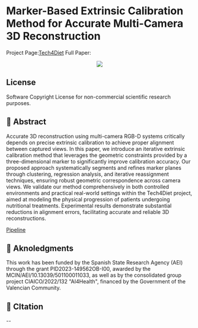 # Marker-Based Extrinsic Calibration Method for Accurate Multi-Camera 3D Reconstruction

Project Page:[Tech4Diet](https://tech4d.ua.es/)
Full Paper: <!-- TODO: Replace with our arxiv/journal link -->

<p align="center">
  <img src="./images/pipeline.png" />
</p>

## License 

Software Copyright License for non-commercial scientific research purposes.

## 🎯 Abstract

Accurate 3D reconstruction using multi-camera RGB-D systems critically depends on precise extrinsic calibration to achieve proper alignment between captured views. In this paper, we introduce an iterative extrinsic calibration method that leverages the geometric constraints provided by a three-dimensional marker to significantly improve calibration accuracy. Our proposed approach systematically segments and refines marker planes through clustering, regression analysis, and iterative reassignment techniques, ensuring robust geometric correspondence across camera views. We validate our method comprehensively in both controlled environments and practical real-world settings within the Tech4Diet project, aimed at modeling the physical progression of patients undergoing nutritional treatments. Experimental results demonstrate substantial reductions in alignment errors, facilitating accurate and reliable 3D reconstructions.

[Pipeline](Figures/pipeline.png)

## 🤝 Aknoledgments

This work has been funded by the Spanish State Research Agency (AEI) through the grant PID2023-149562OB-I00, awarded by the MCIN/AEI/10.13039/501100011033, as well as by the consolidated group project CIAICO/2022/132 "AI4Health", financed by the Government of the Valencian Community.

## 🔗 CItation

--
